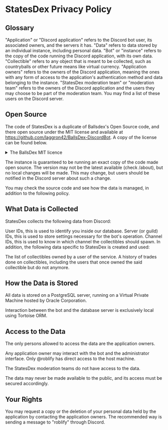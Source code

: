 # StatesDex Privacy Policy

## Glossary

"Application" or "Discord application" refers to the Discord bot user, its associated owners, and the servers it has.
"Data" refers to data stored by an individual instance, including personal data.
"Bot" or "instance" refers to the copy of the code running the Discord application, with its own data.
"Collectible" refers to any object that is meant to be collected, such as countryballs or other future means like virtual currency.
"Application owners" refers to the owners of the Discord application, meaning the ones with any form of access to the application's authentication method and data belonging to the instance.
"StatesDex moderation team" or "moderation team" refers to the owners of the Discord application and the users they may choose to be part of the moderation team. You may find a list of these users on the Discord server.

## Open Source

The code of StatesDex is a duplicate of Ballsdex's Open Source code, and there open source under the MIT license and available at https://github.com/laggron42/BallsDex-DiscordBot. A copy of the license can be found below.

<details>
  <summary>The BallsDex MIT licence</summary>

  > Permission is hereby granted, free of charge, to any person obtaining a copy
  > of this software and associated documentation files (the "Software"), to deal
  > in the Software without restriction, including without limitation the rights
  > to use, copy, modify, merge, publish, distribute, sublicense, and/or sell
  > copies of the Software, and to permit persons to whom the Software is
  > furnished to do so, subject to the following conditions:

  > The above copyright notice and this permission notice shall be included in all
  > copies or substantial portions of the Software.

  > THE SOFTWARE IS PROVIDED "AS IS", WITHOUT WARRANTY OF ANY KIND, EXPRESS OR
  > IMPLIED, INCLUDING BUT NOT LIMITED TO THE WARRANTIES OF MERCHANTABILITY,
  > FITNESS FOR A PARTICULAR PURPOSE AND NONINFRINGEMENT. IN NO EVENT SHALL THE
  > AUTHORS OR COPYRIGHT HOLDERS BE LIABLE FOR ANY CLAIM, DAMAGES OR OTHER
  > LIABILITY, WHETHER IN AN ACTION OF CONTRACT, TORT OR OTHERWISE, ARISING FROM,
  > OUT OF OR IN CONNECTION WITH THE SOFTWARE OR THE USE OR OTHER DEALINGS IN THE
  > SOFTWARE.

  - This MIT License is for BallsDex, not StatesDex
</details>

The instance is guaranteed to be running an exact copy of the code made open source. The version may not be the latest available (check /about), but no local changes will be made. This may change, but users should be notified in the Discord server about such a change.

You may check the source code and see how the data is managed, in addition to the following policy.

## What Data is Collected

StatesDex collects the following data from Discord:

User IDs, this is used to identify you inside our database.
Server (or guild) IDs, this is used to store settings necessary for the bot's operation.
Channel IDs, this is used to know in which channel the collectibles should spawn.
In addition, the following data specific to StatesDex is created and used:

The list of collectibles owned by a user of the service.
A history of trades done on collectibles, including the users that once owned the said collectible but do not anymore.

## How the Data is Stored

All data is stored on a PostgreSQL server, running on a Virtual Private Machine hosted by Oracle Corporation.

Interaction between the bot and the database server is exclusively local using Tortoise ORM.

## Access to the Data

The only persons allowed to access the data are the application owners.

Any application owner may interact with the bot and the administrator interface. Only @roblify has direct access to the host machine.

The StatesDex moderation teams do not have access to the data.

The data may never be made available to the public, and its access must be secured accordingly.

## Your Rights

You may request a copy or the deletion of your personal data held by the application by contacting the application owners. The recommended way is sending a message to "roblify" through Discord.

